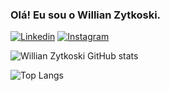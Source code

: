 ### Olá! Eu sou o Willian Zytkoski.

[![Linkedin](https://img.shields.io/badge/LinkedIn-0077B5?style=for-the-badge&logo=linkedin&logoColor=white)](https://br.linkedin.com/in/willian-zytkoski-947050235)
[![Instagram](https://img.shields.io/badge/Instagram-E4405F?style=for-the-badge&logo=instagram&logoColor=white)](https://www.instagram.com/willianzyt/?hl=pt)

![Willian Zytkoski GitHub stats](https://github-readme-stats.vercel.app/api?username=WillianZyt&show_icons=true&theme=ocean_dark)

![Top Langs](https://github-readme-stats.vercel.app/api/top-langs/?username=anuraghazra&layout=compact&theme=ocean_dark)
